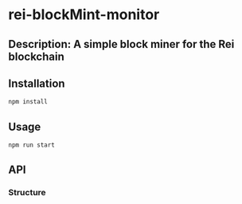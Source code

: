 # rei-blockMint-monitor
## Description: A simple block miner for the Rei blockchain

## Installation
```bash
npm install
```
## Usage
```bash
npm run start
```
## API
### Structure
####